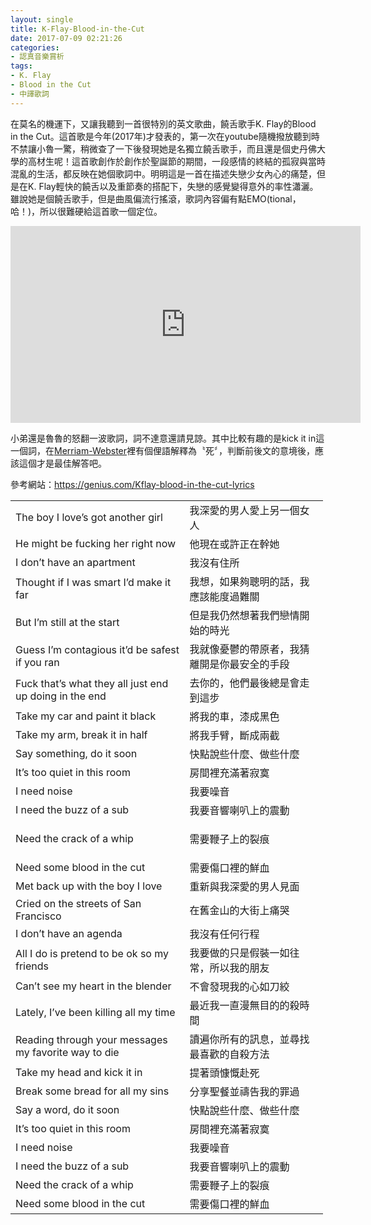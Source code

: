 ```yaml
---
layout: single
title: K-Flay-Blood-in-the-Cut
date: 2017-07-09 02:21:26
categories:
- 認真音樂賞析
tags:
- K. Flay
- Blood in the Cut
- 中譯歌詞
---
```


在莫名的機運下，又讓我聽到一首很特別的英文歌曲，饒舌歌手K. Flay的Blood in the Cut。這首歌是今年(2017年)才發表的，第一次在youtube隨機撥放聽到時不禁讓小魯一驚，稍微查了一下後發現她是名獨立饒舌歌手，而且還是個史丹佛大學的高材生呢！這首歌創作於創作於聖誕節的期間，一段感情的終結的孤寂與當時混亂的生活，都反映在她個歌詞中。明明這是一首在描述失戀少女內心的痛楚，但是在K. Flay輕快的饒舌以及重節奏的搭配下，失戀的感覺變得意外的率性瀟灑。雖說她是個饒舌歌手，但是曲風偏流行搖滾，歌詞內容偏有點EMO(tional，哈！)，所以很難硬給這首歌一個定位。


<p style="text-align: center;"><iframe allowfullscreen="" class="" frameborder="0" height="315" src="https://www.youtube.com/embed/k2WcOdz96ko?wmode=transparent" width="560"></iframe></p>

小弟還是魯魯的怒翻一波歌詞，詞不達意還請見諒。其中比較有趣的是kick it in這一個詞，在<a href="https://www.merriam-webster.com/dictionary/kick%20in">Merriam-Webster</a>裡有個俚語解釋為〝死〞，判斷前後文的意境後，應該這個才是最佳解答吧。

參考網站：<a href="https://genius.com/Kflay-blood-in-the-cut-lyrics">https://genius.com/Kflay-blood-in-the-cut-lyrics</a>

<table align="center" border="0" cellpadding="1" cellspacing="1" style="width:500px">
	<tbody>
		<tr>
			<td>The boy I love’s got another girl</td>
			<td>我深愛的男人愛上另一個女人</td>
		</tr>
		<tr>
			<td>He might be fucking her right now</td>
			<td>他現在或許正在幹她</td>
		</tr>
		<tr>
			<td>I don’t have an apartment</td>
			<td>我沒有住所</td>
		</tr>
		<tr>
			<td>Thought if I was smart I’d make it far</td>
			<td>我想，如果夠聰明的話，我應該能度過難關</td>
		</tr>
		<tr>
			<td>But I’m still at the start</td>
			<td>但是我仍然想著我們戀情開始的時光</td>
		</tr>
		<tr>
			<td>Guess I’m contagious it’d be safest if you ran</td>
			<td>我就像憂鬱的帶原者，我猜離開是你最安全的手段</td>
		</tr>
		<tr>
			<td>Fuck that’s what they all just end up doing in the end</td>
			<td>去你的，他們最後總是會走到這步</td>
		</tr>
		<tr>
			<td>Take my car and paint it black</td>
			<td>將我的車，漆成黑色</td>
		</tr>
		<tr>
			<td>Take my arm, break it in half</td>
			<td>將我手臂，斷成兩截</td>
		</tr>
		<tr>
			<td>Say something, do it soon</td>
			<td>快點說些什麼、做些什麼</td>
		</tr>
		<tr>
			<td>It’s too quiet in this room</td>
			<td>房間裡充滿著寂寞</td>
		</tr>
		<tr>
		</tr>
		<tr>
			<td>I need noise</td>
			<td>我要噪音</td>
		</tr>
		<tr>
			<td>I need the buzz of a sub</td>
			<td>我要音響喇叭上的震動</td>
		</tr>
		<tr>
			<td>Need the crack of a whip</td>
			<td>
<p>需要鞭子上的裂痕
			</td>
		</tr>
		<tr>
			<td>Need some blood in the cut</td>
			<td>需要傷口裡的鮮血</td>
		</tr>
		<tr>
		</tr>
		<tr>
			<td>Met back up with the boy I love</td>
			<td>重新與我深愛的男人見面</td>
		</tr>
		<tr>
			<td>Cried on the streets of San Francisco</td>
			<td>在舊金山的大街上痛哭</td>
		</tr>
		<tr>
			<td>I don’t have an agenda</td>
			<td>我沒有任何行程</td>
		</tr>
		<tr>
			<td>All I do is pretend to be ok so my friends</td>
			<td>我要做的只是假裝一如往常，所以我的朋友</td>
		</tr>
		<tr>
			<td>Can’t see my heart in the blender</td>
			<td>不會發現我的心如刀絞</td>
		</tr>
		<tr>
			<td>Lately, I’ve been killing all my time</td>
			<td>最近我一直漫無目的的殺時間</td>
		</tr>
		<tr>
			<td>Reading through your messages my favorite way to die</td>
			<td>讀遍你所有的訊息，並尋找最喜歡的自殺方法</td>
		</tr>
		<tr>
			<td>Take my head and kick it in</td>
			<td>提著頭慷慨赴死</td>
		</tr>
		<tr>
			<td>Break some bread for all my sins</td>
			<td>分享聖餐並禱告我的罪過</td>
		</tr>
		<tr>
			<td>Say a word, do it soon</td>
			<td>快點說些什麼、做些什麼</td>
		</tr>
		<tr>
			<td>It’s too quiet in this room</td>
			<td>房間裡充滿著寂寞</td>
		</tr>
		<tr>
		</tr>
		<tr>
			<td>I need noise</td>
			<td>我要噪音</td>
		</tr>
		<tr>
			<td>I need the buzz of a sub</td>
			<td>我要音響喇叭上的震動</td>
		</tr>
		<tr>
			<td>Need the crack of a whip</td>
			<td>需要鞭子上的裂痕</td>
		</tr>
		<tr>
			<td>Need some blood in the cut</td>
			<td>需要傷口裡的鮮血</td>
		</tr>
	</tbody>
</table>


